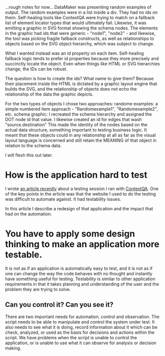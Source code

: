 ...rough notes for now...
DataMaker was presenting random examples of output.
The random examples were in a list inside a div.
They had no ids on them.
Self-healing tools like ContextQA were trying to match on a fallback list of element locator types that would ultimately fail.
Likewise, it was emitting a graphic in SVG format showing the schema nodes.
The elements in the graphic had ids that were generic - "node1", "node2" - and likewise, the tool was picking fragile fallback constructs, as well as relationships to objects based on the SVG object hierarchy, which was subject to change.

What I wanted instead was an id property on each item.
Self-healing fallback logic tends to prefer id properties because they more precisely and succinctly locate the object.
Even when things like HTML or SVG hierarchies change, the IDs can be robust.

The question is how to create the ids? What name to give them?
Because their placement inside the HTML is dictated by a graphic layout engine that builds the SVG, and the relationship of objects does not echo the relationship of the data the graphic depicts.

For the two types of objects I chose two approaches:
randome examples: a simple numbered item approach - "Randomexample1", "Randomexample2", etc.
schema graphic: I recreated the schema hierarchy and assigned the DOT node id that value. I likewise created an id for edges that wash "source.destination"
This made the identity of the nodes based on the actual data structure, something important to testing business logic.
It meant that these objects could in any relationship at all as far as the visual layout language is concerned and still retain the MEANING of that object in relation to the schema data.

I will flesh this out later.

How is the application hard to test
==========================================
I wrote <a href="https://waynemroseberry.github.io/2024/02/16/Think-like-a-tester-but-act-like-a-developer-and-design-for-testability.html">
an article recently</a> about a testing session I ran with
<a href="https://contextqa.com/">ContextQA</a>. One of the key points
in the article was that the website I used to do the testing was
difficult to automate against. It had testability issues.

In this article I describe a redesign of that application and the impact
that had on the automation.

You have to apply some design thinking to make an application more testable.
===========================================
It is not as if an application is automatically easy to test, and it
is not as if one can change the way the code behaves with no thought
and instantly have something useful for testing. Testability
is similar to other application requirements in that it takes planning
and understanding of the user and the problem they are trying to solve.

Can you control it? Can you see it?
--------------------------------------------
There are two important needs for automation, control and observation. The
script needs to be able to manipulate and control the system under test. It also
needs to see what it is doing, record information about it which can be check,
analyzed, or used as the basis for decisions and actions within the script. We
have problems when the script is unable to control the application, or is
unable to use what it can observe for analysis or decision making.
